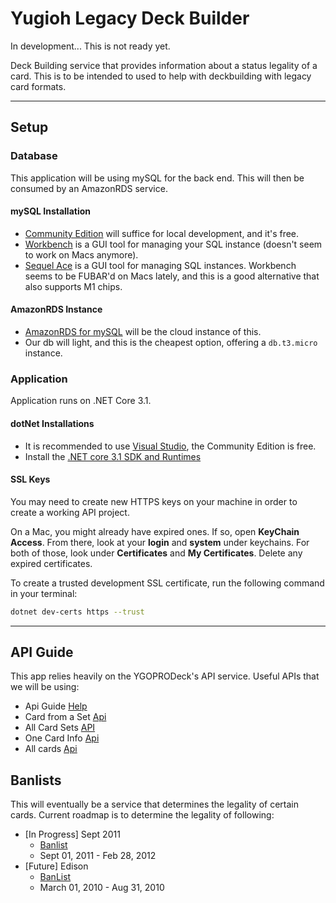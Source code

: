 # Yugioh Legacy Deck Builder

In development... This is not ready yet.

Deck Building service that provides information about a status legality of a card. This is to be intended to used to help with deckbuilding with legacy card formats.

---

## Setup


### Database

This application will be using mySQL for the back end. This will then be consumed by an AmazonRDS service.

#### mySQL Installation

- [Community Edition](https://dev.mysql.com/downloads/mysql/) will suffice for local development, and it's free.
- [Workbench](https://dev.mysql.com/downloads/workbench/) is a GUI tool for managing your SQL instance (doesn't seem to work on Macs anymore).
- [Sequel Ace](https://sequel-ace.com/) is a GUI tool for managing SQL instances. Workbench seems to be FUBAR'd on Macs lately, and this is a good alternative that also supports M1 chips.

#### AmazonRDS Instance

- [AmazonRDS for mySQL](https://aws.amazon.com/rds/mysql/) will be the cloud instance of this.
- Our db will light, and this is the cheapest option, offering a `db.t3.micro` instance.



### Application

Application runs on .NET Core 3.1.

#### dotNet Installations

- It is recommended to use [Visual Studio](https://visualstudio.microsoft.com/downloads/), the Community Edition is free.
- Install the [.NET core 3.1 SDK and Runtimes](https://dotnet.microsoft.com/download/dotnet/3.1)

#### SSL Keys

You may need to create new HTTPS keys on your machine in order to create a working API project.

On a Mac, you might already have expired ones. If so, open **KeyChain Access**. From there, look at your **login** and **system** under keychains. For both of those, look under **Certificates** and **My Certificates**. Delete any expired certificates.

To create a trusted development SSL certificate, run the following command in your terminal:

```bash
dotnet dev-certs https --trust
```



---

## API Guide

This app relies heavily on the YGOPRODeck's API service. Useful APIs that we will be using:

- Api Guide [Help](https://db.ygoprodeck.com/api-guide/)
- Card from a Set [Api](https://db.ygoprodeck.com/api/v7/cardsetsinfo.php?setcode=SDY-046)
- All Card Sets [API](https://db.ygoprodeck.com/api/v7/cardsets.php)
- One Card Info [Api](https://db.ygoprodeck.com/api/v7/cardinfo.php?id=57774843)
- All cards [Api](https://db.ygoprodeck.com/api/v7/cardinfo.php)



## Banlists

This will eventually be a service that determines the legality of certain cards. Current roadmap is to determine the legality of following:

- [In Progress] Sept 2011
  - [Banlist](https://yugioh.fandom.com/wiki/September_2011_Lists_(TCG)) 
  - Sept 01, 2011 - Feb 28, 2012
- [Future] Edison
  -  [BanList](https://yugioh.fandom.com/wiki/March_2010_Lists_(TCG))
  - March 01, 2010 - Aug 31, 2010
